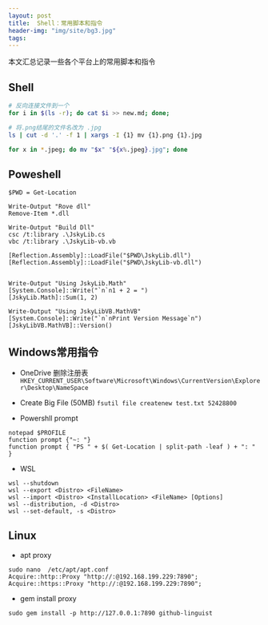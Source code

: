 ```yaml
---
layout: post
title:  Shell：常用脚本和指令
header-img: "img/site/bg3.jpg"
tags:
---
```


本文汇总记录一些各个平台上的常用脚本和指令

## Shell

```bash
# 反向连接文件到一个
for i in $(ls -r); do cat $i >> new.md; done;
```

```bash
# 将.png结尾的文件名改为 .jpg
ls | cut -d '.' -f 1 | xargs -I {1} mv {1}.png {1}.jpg

for x in *.jpeg; do mv "$x" "${x%.jpeg}.jpg"; done
```

## Poweshell
```PS1
$PWD = Get-Location

Write-Output "Rove dll"
Remove-Item *.dll

Write-Output "Build Dll"
csc /t:library .\JskyLib.cs
vbc /t:library .\JskyLib-vb.vb

[Reflection.Assembly]::LoadFile("$PWD\JskyLib.dll")
[Reflection.Assembly]::LoadFile("$PWD\JskyLib-vb.dll")


Write-Output "Using JskyLib.Math"
[System.Console]::Write("`n`n1 + 2 = ") 
[JskyLib.Math]::Sum(1, 2)

Write-Output "Using JskyLibVB.MathVB"
[System.Console]::Write("`n`nPrint Version Message`n") 
[JskyLibVB.MathVB]::Version()
```

## Windows常用指令

+ OneDrive 删除注册表
`HKEY_CURRENT_USER\Software\Microsoft\Windows\CurrentVersion\Explorer\Desktop\NameSpace`
+ Create Big File (50MB)
`fsutil file createnew test.txt 52428800` 

+ Powershll prompt
```
notepad $PROFILE
function prompt {"~: "}
function prompt { "PS " + $( Get-Location | split-path -leaf ) + ": " }
```

+ WSL
```
wsl --shutdown
wsl --export <Distro> <FileName>
wsl --import <Distro> <InstallLocation> <FileName> [Options]
wsl --distribution, -d <Distro>
wsl --set-default, -s <Distro>
```

## Linux

+ apt proxy
```
sudo nano  /etc/apt/apt.conf
Acquire::http::Proxy "http://:@192.168.199.229:7890";
Acquire::https::Proxy "http://:@192.168.199.229:7890";
```
+ gem install proxy
```
sudo gem install -p http://127.0.0.1:7890 github-linguist
```

